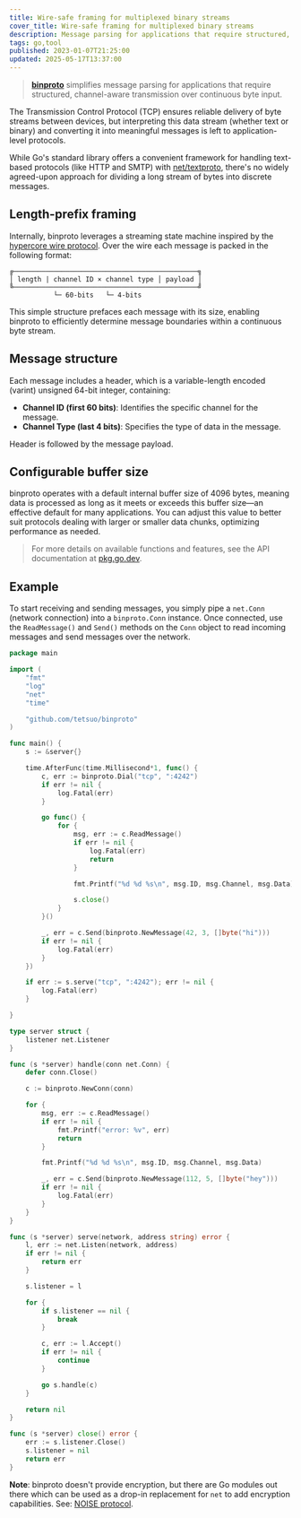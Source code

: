```yaml
---
title: Wire-safe framing for multiplexed binary streams
cover_title: Wire-safe framing for multiplexed binary streams
description: Message parsing for applications that require structured, channel-aware transmission over continuous byte input
tags: go,tool
published: 2023-01-07T21:25:00
updated: 2025-05-17T13:37:00
---
```


> [**binproto**](https://github.com/tetsuo/binproto) simplifies message parsing for applications that require structured, channel-aware transmission over continuous byte input.

The Transmission Control Protocol (TCP) ensures reliable delivery of byte streams between devices, but interpreting this data stream (whether text or binary) and converting it into meaningful messages is left to application-level protocols.

While Go's standard library offers a convenient framework for handling text-based protocols (like HTTP and SMTP) with [net/textproto](https://pkg.go.dev/net/textproto), there's no widely agreed-upon approach for dividing a long stream of bytes into discrete messages.

## Length-prefix framing

Internally, binproto leverages a streaming state machine inspired by the [hypercore wire protocol](https://dat-ecosystem-archive.github.io/how-dat-works/#wire-protocol). Over the wire each message is packed in the following format:

```
╔──────────────────────────────────────────────╗
│ length | channel ID × channel type │ payload │
╚──────────────────────────────────────────────╝
           └─ 60-bits   └─ 4-bits
```

This simple structure prefaces each message with its size, enabling binproto to efficiently determine message boundaries within a continuous byte stream.

## Message structure

Each message includes a header, which is a variable-length encoded (varint) unsigned 64-bit integer, containing:

* **Channel ID (first 60 bits)**: Identifies the specific channel for the message.
* **Channel Type (last 4 bits)**: Specifies the type of data in the message.

Header is followed by the message payload.

## Configurable buffer size

binproto operates with a default internal buffer size of 4096 bytes, meaning data is processed as long as it meets or exceeds this buffer size—an effective default for many applications. You can adjust this value to better suit protocols dealing with larger or smaller data chunks, optimizing performance as needed.

> For more details on available functions and features, see the API documentation at [pkg.go.dev](https://pkg.go.dev/github.com/tetsuo/binproto).

## Example

To start receiving and sending messages, you simply pipe a `net.Conn` (network connection) into a `binproto.Conn` instance. Once connected, use the `ReadMessage()` and `Send()` methods on the `Conn` object to read incoming messages and send messages over the network.

```go
package main

import (
	"fmt"
	"log"
	"net"
	"time"

	"github.com/tetsuo/binproto"
)

func main() {
	s := &server{}

	time.AfterFunc(time.Millisecond*1, func() {
		c, err := binproto.Dial("tcp", ":4242")
		if err != nil {
			log.Fatal(err)
		}

		go func() {
			for {
				msg, err := c.ReadMessage()
				if err != nil {
					log.Fatal(err)
					return
				}

				fmt.Printf("%d %d %s\n", msg.ID, msg.Channel, msg.Data)

				s.close()
			}
		}()

		_, err = c.Send(binproto.NewMessage(42, 3, []byte("hi")))
		if err != nil {
			log.Fatal(err)
		}
	})

	if err := s.serve("tcp", ":4242"); err != nil {
		log.Fatal(err)
	}

}

type server struct {
	listener net.Listener
}

func (s *server) handle(conn net.Conn) {
	defer conn.Close()

	c := binproto.NewConn(conn)

	for {
		msg, err := c.ReadMessage()
		if err != nil {
			fmt.Printf("error: %v", err)
			return
		}

		fmt.Printf("%d %d %s\n", msg.ID, msg.Channel, msg.Data)

		_, err = c.Send(binproto.NewMessage(112, 5, []byte("hey")))
		if err != nil {
			log.Fatal(err)
		}
	}
}

func (s *server) serve(network, address string) error {
	l, err := net.Listen(network, address)
	if err != nil {
		return err
	}

	s.listener = l

	for {
		if s.listener == nil {
			break
		}

		c, err := l.Accept()
		if err != nil {
			continue
		}

		go s.handle(c)
	}

	return nil
}

func (s *server) close() error {
	err := s.listener.Close()
	s.listener = nil
	return err
}
```

**Note**: binproto doesn't provide encryption, but there are Go modules out there which can be used as a drop-in replacement for `net` to add encryption capabilities. See: [NOISE protocol](http://www.noiseprotocol.org/).
